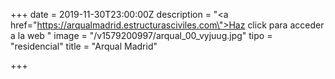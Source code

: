+++
date = 2019-11-30T23:00:00Z
description = "<a href=\"https://arqualmadrid.estructurasciviles.com\">Haz click para acceder a la web </a>"
image = "/v1579200997/arqual_00_vyjuug.jpg"
tipo = "residencial"
title = "Arqual Madrid"

+++
